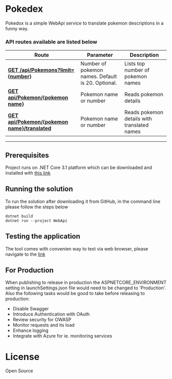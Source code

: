 ﻿# Pokedex

Pokedox is a simple WebApi service to translate pokemon descriptions in a funny way.

### API routes available are listed below

|Route |Parameter |Description |
|-|-|-|
|<b>[GET /api/Pokemons?limit={number}](localhost:5001/api/Pokemons)</b>| Number of pokemon names. Default is 20. Optional.|Lists top number of pokemon names|
|<b>[GET api/Pokemon/{pokemon name}](localhost:5001/api/Pokemon)</b>|Pokemon name or number|Reads pokemon details|
|<b>[GET api/Pokemon/{pokemon name}/translated](localhost:5001/api/Pokemon/1/translated)</b>|Pokemon name or number|Reads pokemon details with translated names|
<hr>

## Prerequisites

Project runs on .NET Core 3.1 platform which can be downloaded and installed with [this link](https://dotnet.microsoft.com/download)

## Running the solution

To run the solution after downloading it from GitHub, in the command line please follow the steps below


```
dotnet build
dotnet run --project WebApi
```

## Testing the application

The tool comes with convenien way to test via web browser, please navigate to the [link](https://localhost:5001/swagger/index.html)

## For Production
  
When publishing to release in production the ASPNETCORE_ENVIRONMENT setting in launchSettings.json file would need to be changed to 'Production'.
Also the following tasks would be good to take before releasing to production:
 - Disable Swagger
 - Introduce Authentication with OAuth
 - Review security for OWASP
 - Monitor requests and its load
 - Enhance logging
 - Integrate with Azure for ie. monitoring services
  
# License

Open Source
